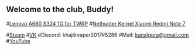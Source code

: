 ## Welcome to the club, Buddy!

#[Lenovo A680 S324 1G for TWRP](https://mega.nz/#!VkgCCYoS!k7VefOwaVR7Sc1lcNjS7Iy61GUVuRmQaejwiLyEZzH0)
#[Nethunter Kernel Xiaomi Redmi Note 7](https://darksploit.su/index.php?threads/xiaomi-redmi-note-7.113/)



#[Steam](https://steamcommunity.com/profiles/76561198115232335)
#[VK](https://vk.com/khajiitvaper2017)
#Discord: khajiitvaper2017#5286
#Mail: kanalgera@gmail.com
#[YouTube](https://www.youtube.com/channel/UCE8G0aogI1J_5T_XGElkrtA)